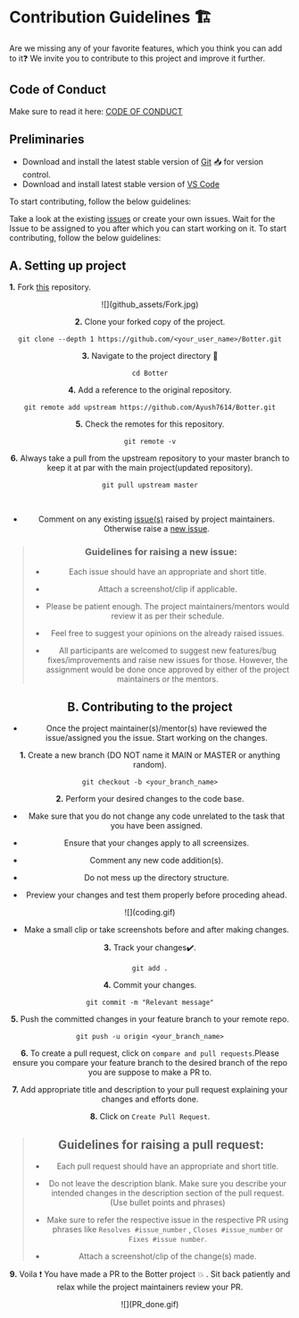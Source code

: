 # Contribution Guidelines 🏗
Are we missing any of your favorite features, which you think you can add to it❓ We invite you to contribute to this project and improve it further.

## Code of Conduct
Make sure to read it here: [CODE OF CONDUCT](CODE_OF_CONDUCT.md)

## Preliminaries
- Download and install the latest stable version of  [Git](https://git-scm.com/downloads)  📥  for version control.
- Download and install latest stable version of  [VS Code](https://code.visualstudio.com/download)


To start contributing, follow the below guidelines:

Take a look at the existing [issues](https://github.com/Ayush7614/Botter/issues) or create your own issues. Wait for the Issue to be assigned to you after which you can start working on it.
To start contributing, follow the below guidelines:

## A. Setting up project

**1.** Fork [this](https://github.com/Ayush7614/Botter) repository.

<div align="center">![](github_assets/Fork.jpg)<div>

**2.** Clone your forked copy of the project.
```
git clone --depth 1 https://github.com/<your_user_name>/Botter.git
```
**3.** Navigate to the project directory 📁 
```
cd Botter
```
**4.** Add a reference to the original repository.
```
git remote add upstream https://github.com/Ayush7614/Botter.git
```
**5.** Check the remotes for this repository.
```
git remote -v
```
**6.** Always take a pull from the upstream repository to your master branch to keep it at par with the main project(updated repository).
```
git pull upstream master
```
<br>

- Comment on any existing [issue(s)](https://github.com/Ayush7614/Botter/issues) raised by project maintainers. Otherwise raise a [new issue](https://github.com/Ayush7614/Botter/issues/new/choose).

>### Guidelines for raising a new issue:
>-   Each issue should have an appropriate and short title.
>
>-   Attach a screenshot/clip if applicable.
>  
>-   Please be patient enough. The project maintainers/mentors would review it as per their schedule.
>
>-   Feel free to suggest your opinions on the already raised issues.
>  
>-   All participants are welcomed to suggest new features/bug fixes/improvements and raise new issues for those. However, the assignment would be done once approved by either of the project maintainers or the mentors.

## B. Contributing to the project
-   Once the project maintainer(s)/mentor(s) have reviewed the issue/assigned you the issue. Start working on the changes.

**1.** Create a new branch (DO NOT name it MAIN or MASTER or anything random).
```
git checkout -b <your_branch_name>
```
**2.** Perform your desired changes to the code base.
- Make sure that you do not change any code unrelated to the task that you have been assigned.

- Ensure that your changes apply to all screensizes.

- Comment any new code addition(s).

- Do not mess up the directory structure.

- Preview your changes and test them properly before proceding ahead.

<div align ="center">![](coding.gif)<div>

- Make a small clip or take screenshots before and after making changes.

**3.** Track your changes✔️.
```
git add .
```
**4.** Commit your changes.
```
git commit -m "Relevant message"
```
**5.** Push the committed changes in your feature branch to your remote repo.
```
git push -u origin <your_branch_name>
```
**6.** To create a pull request, click on `compare and pull requests`.Please ensure you compare your feature branch to the desired branch of the repo you are suppose to make a PR to.

**7.** Add appropriate title and description to your pull request explaining your changes and efforts done.

**8.** Click on `Create Pull Request`.

>## Guidelines for raising a pull request:
>-   Each pull request should have an appropriate and short title.
>  
>-   Do not leave the description blank. Make sure you describe your intended changes in the description section of the pull request. (Use bullet points and phrases)
>    
>-   Make sure to refer the respective issue in the respective PR using phrases like  `Resolves #issue_number` ,  `Closes #issue_number` or `Fixes #issue number`. 
>-   Attach a screenshot/clip of the change(s) made.


**9.**  Voila ❗ You have made a PR to the Botter project 💥 . Sit back patiently and relax while the project maintainers review your PR.

<div align ="center">![](PR_done.gif)<div>